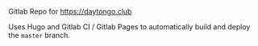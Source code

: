 Gitlab Repo for https://daytongo.club

Uses Hugo and Gitlab CI / Gitlab Pages to automatically build and deploy the `master` branch.